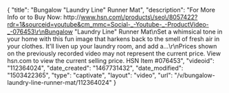 {
    "title": "Bungalow \"Laundry Line\" Runner Mat",
    "description": "For More Info or to Buy Now: http:\/\/www.hsn.com\/products\/seo\/8057422?rdr=1&sourceid=youtube&cm_mmc=Social-_-Youtube-_-ProductVideo-_-076453\r\nBungalow \"Laundry Line\" Runner Mat\nSet a whimsical tone in your home with this fun image that harkens back to the smell of fresh air in your clothes. It'll liven up your laundry room, and add a...\r\nPrices shown on the previously recorded video may not represent the current price.  View hsn.com to view the current selling price. HSN Item #076453",
    "videoid": "112364024",
    "date_created": "1467731432",
    "date_modified": "1503422365",
    "type": "captivate",
    "layout": "video",
    "url": "\/v\/bungalow-laundry-line-runner-mat\/112364024"
}
